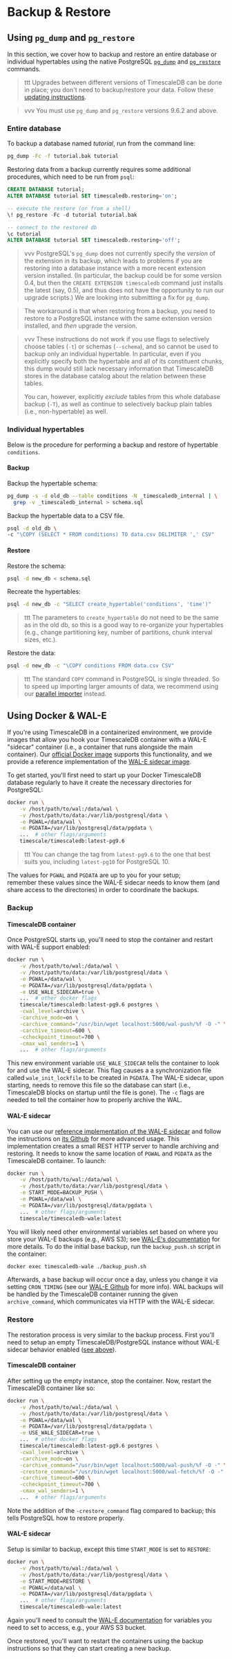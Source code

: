 # Backup & Restore <a id="backup"></a>

## Using `pg_dump` and `pg_restore` <a id="pg_dump-pg_restore"></a>

In this section, we cover how to backup and restore an entire
database or individual hypertables using the native PostgreSQL
[`pg_dump`][pg_dump] and [`pg_restore`][pg_restore] commands.

>ttt Upgrades between different versions of TimescaleDB can be done in place;
 you don't need to backup/restore your data.
 Follow these [updating instructions][].

<!-- -->
>vvv You must use `pg_dump` and `pg_restore` versions 9.6.2 and above.

### Entire database

To backup a database named _tutorial_, run from the command line:

```bash
pg_dump -Fc -f tutorial.bak tutorial
```

Restoring data from a backup currently requires some additional procedures,
which need to be run from `psql`:
```sql
CREATE DATABASE tutorial;
ALTER DATABASE tutorial SET timescaledb.restoring='on';

-- execute the restore (or from a shell)
\! pg_restore -Fc -d tutorial tutorial.bak

-- connect to the restored db
\c tutorial
ALTER DATABASE tutorial SET timescaledb.restoring='off';
```

>vvv PostgreSQL's `pg_dump` does not currently specify the *version* of
 the extension in its backup, which leads to problems if you are
 restoring into a database instance with a more recent extension
 version installed.  (In particular, the backup could be for some
 version 0.4, but then the `CREATE EXTENSION timescaledb` command just
 installs the latest (say, 0.5), and thus does not have the
 opportunity to run our upgrade scripts.)  We are looking into
 submitting a fix for `pg_dump`.

>The workaround is that when restoring from a backup, you need to
 restore to a PostgreSQL instance with the same extension version
 installed, and *then* upgrade the version.

<!-- -->
>vvv These instructions do not work if you use flags to selectively
 choose tables (`-t`) or schemas (`--schema`), and so cannot be used
 to backup only an individual hypertable.  In particular, even if you
 explicitly specify both the hypertable and all of its constituent
 chunks, this dump would still lack necessary information that
 TimescaleDB stores in the database catalog about the relation between
 these tables.
>
>You can, however, explicitly *exclude* tables from this whole
 database backup (`-T`), as well as continue to selectively backup
 plain tables (i.e., non-hypertable) as well.

### Individual hypertables

Below is the procedure for performing a backup and restore of hypertable `conditions`.

#### Backup

Backup the hypertable schema:
```bash
pg_dump -s -d old_db --table conditions -N _timescaledb_internal | \
  grep -v _timescaledb_internal > schema.sql
```

Backup the hypertable data to a CSV file.
```bash
psql -d old_db \
-c "\COPY (SELECT * FROM conditions) TO data.csv DELIMITER ',' CSV"
```

#### Restore
Restore the schema:
```bash
psql -d new_db < schema.sql
```

Recreate the hypertables:
```bash
psql -d new_db -c "SELECT create_hypertable('conditions', 'time')"
```

>ttt The parameters to `create_hypertable` do not need to be
the same as in the old db, so this is a good way to re-organize
your hypertables (e.g., change partitioning key, number of
partitions, chunk interval sizes, etc.).

Restore the data:
```bash
psql -d new_db -c "\COPY conditions FROM data.csv CSV"
```

>ttt The standard `COPY` command in PostgreSQL is single threaded.
 So to speed up importing larger amounts of data, we recommend using
 our [parallel importer][] instead.

## Using Docker & WAL-E <a id="docker-wale"></a>

If you're using TimescaleDB in a containerized environment, we provide
images that allow you hook your TimescaleDB container with a WAL-E
"sidecar" container (i.e., a container that runs alongside the main
container). Our [official Docker image][docker image] supports this
functionality, and we provide a reference implementation of the
[WAL-E sidecar image][wale image].

To get started, you'll first need to start up your Docker TimescaleDB
database regularly to have it create the necessary directories for
PostgreSQL:
```bash
docker run​ \
    -v /host/path/to/wal:/data/wal \
    -v /host/path/to/data:/var/lib/postgresql/data \
    -e PGWAL=/data/wal \
    -e PGDATA=/var/lib/postgresql/data/pgdata \
    ...  # other flags/arguments
    timescale/timescaledb:latest-pg9.6
```
>ttt You can change the tag from `latest-pg9.6` to the one that best
suits you, including `latest-pg10` for PostgreSQL 10.

The values for `PGWAL` and `PGDATA` are up to you for your setup;  
remember these values since the WAL-E sidecar needs to know them
(and share access to the directories) in order to coordinate the backups.

### Backup <a id="docker-wale-backup"></a>

#### TimescaleDB container

Once PostgreSQL starts up, you'll need to stop the container and restart
with WAL-E support enabled:
```bash
docker run​ \
    -v /host/path/to/wal:/data/wal \
    -v /host/path/to/data:/var/lib/postgresql/data \
    -e PGWAL=/data/wal \
    -e PGDATA=/var/lib/postgresql/data/pgdata \
    -e USE_WALE_SIDECAR=true \
    ...  # other docker flags
    timescale/timescaledb:latest-pg9.6 postgres \
    -cwal_level=archive \
    -carchive_mode=on \
    -carchive_command="/usr/bin/wget localhost:5000/wal-push/%f -O -" \
    -carchive_timeout=600 \
    -ccheckpoint_timeout=700 \
    -cmax_wal_senders=1 \
    ...  # other flags/arguments
```

This new environment variable `USE_WALE_SIDECAR` tells the container to
look for and use the WAL-E sidecar. This flag causes a
a synchronization file called `wale_init_lockfile` to be created
in `PGDATA`. The WAL-E sidecar, upon starting, needs to remove this file
so the database can start (i.e., TimescaleDB blocks on startup until
the file is gone). The `-c` flags are needed to tell the container how
to properly archive the WAL.


#### WAL-E sidecar

You can use our [reference implementation of the WAL-E sidecar][wale image]
and follow the instructions on [its Github][wale github] for more
advanced usage. This implementation creates a small REST HTTP server
to handle archiving and restoring. It needs to know the same location of
`PGWAL` and `PGDATA` as the TimescaleDB container. To launch:
```bash
docker run​ \
    -v /host/path/to/wal:/data/wal \
    -v /host/path/to/data:/var/lib/postgresql/data \
    -e START_MODE=BACKUP_PUSH \
    -e PGWAL=/data/wal \
    -e PGDATA=/var/lib/postgresql/data/pgdata \
    ...  # other flags/arguments
    timescale/timescaledb-wale:latest
```

You will likely need other environmental variables set based on where
you store your WAL-E backups (e.g., AWS S3);
see [WAL-E's documentation][wale official] for more details.
To do the initial base backup, run the `backup_push.sh`
script in the container:
```bash
docker exec timescaledb-wale ./backup_push.sh
```

Afterwards, a base backup will occur once a day, unless you change it
via setting `CRON_TIMING` (see our [WAL-E Github][wale github] for
more info). WAL backups will be handled by the TimescaleDB container
running the given `archive_command`, which communicates via HTTP with
the WAL-E sidecar.

### Restore <a id="docker-wale-restore"></a>

The restoration process is very similar to the backup process. First
you'll need to setup an empty TimescaleDB/PostgreSQL instance without
WAL-E sidecar behavior enabled ([see above](#docker-wale)).

#### TimescaleDB container
After setting up the empty instance, stop the container. Now,
restart the TimescaleDB container like so:
```bash
docker run​ \
    -v /host/path/to/wal:/data/wal \
    -v /host/path/to/data:/var/lib/postgresql/data \
    -e PGWAL=/data/wal \
    -e PGDATA=/var/lib/postgresql/data/pgdata \
    -e USE_WALE_SIDECAR=true \
    ...  # other docker flags
    timescale/timescaledb:latest-pg9.6 postgres \
    -cwal_level=archive \
    -carchive_mode=on \
    -carchive_command="/usr/bin/wget localhost:5000/wal-push/%f -O -" \
    -crestore_command="/usr/bin/wget localhost:5000/wal-fetch/%f -O -" \
    -carchive_timeout=600 \
    -ccheckpoint_timeout=700 \
    -cmax_wal_senders=1 \
    ...  # other flags/arguments
```

Note the addition of the `-crestore_command` flag compared to backup;
this tells PostgreSQL how to restore properly.

#### WAL-E sidecar

Setup is similar to backup, except this time `START_MODE` is set to
`RESTORE`:
```bash
docker run​ \
    -v /host/path/to/wal:/data/wal \
    -v /host/path/to/data:/var/lib/postgresql/data \
    -e START_MODE=RESTORE \
    -e PGWAL=/data/wal \
    -e PGDATA=/var/lib/postgresql/data/pgdata \
    ...  # other flags/arguments
    timescale/timescaledb-wale:latest
```

Again you'll need to consult the [WAL-E documentation][wale official] for
variables you need to set to access, e.g., your AWS S3 bucket.

Once restored, you'll want to restart the containers using the backup
instructions so that they can start creating a new backup.

[updating instructions]: /api/update-db
[pg_dump]: https://www.postgresql.org/docs/current/static/app-pgdump.html
[pg_restore]: https://www.postgresql.org/docs/current/static/app-pgrestore.html
[parallel importer]: https://github.com/timescale/timescaledb-parallel-copy
[docker image]: https://hub.docker.com/r/timescale/timescaledb
[wale image]: https://hub.docker.com/r/timescale/timescaledb-wale
[wale github]: https://github.com/timescale/timescaledb-wale
[wale official]: https://github.com/wal-e/wal-e
